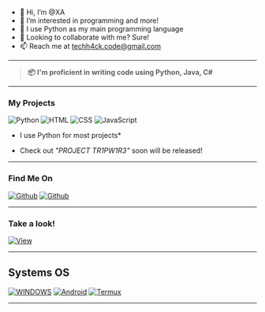 - 👋 Hi, I’m @XA
- 👀 I’m interested in programming and more! 
- 🌱 I use Python as my main programming language 
- 💞️ Looking to collaborate with me? Sure!
- 📫 Reach me at techh4ck.code@gmail.com
---

> **📦 I'm proficient in writing code using Python, Java, C#**


----

### My Projects

![Python](https://img.shields.io/badge/-Python-%230075a8?logo=python&logoColor=white&style=flat-square) ![HTML](https://img.shields.io/badge/-HTML-%23de4b25?logo=html5&logoColor=white&style=flat-square) ![CSS](https://img.shields.io/badge/-CSS-blue?logo=css3&logoColor=white&style=flat-square)
![JavaScript](https://img.shields.io/badge/JS-JavaScript-yellow?logo=java&logoColor=white&style=flat-square) 

- I use Python for most projects*

- Check out *"PROJECT TR1PW1R3"*
  soon will be released!
  
------

### Find Me On

[![Github](https://img.shields.io/badge/GitHub-TECH%20H4CK-yellow?style=for-the-badge&logo=github)](https://github.com/TECHH4CK)
[![Github](https://img.shields.io/badge/Twitter-TECH%20H4CK-blue?style=for-the-badge&logo=twitter)](https://twitter.com/H4ckTech)

------

### Take a look!

<a 
href="https://github.com/TECHH4CK/PROJECT_TR1PW1R3"><img title="View" src="https://img.shields.io/badge/View-PROJECT%20TR1PW1R3-yellow?style=for-the-badge&logo=github"></a>

-------
## Systems OS

[![WINDOWS](https://img.shields.io/badge/windows-black?style=for-the-badge&logo=windows&logoColor=white)](https://windows.com)
[![Android](https://img.shields.io/badge/Android-3DDC84?style=for-the-badge&logo=android&logoColor=white)](https://android.com)
[![Termux](https://img.shields.io/badge/%3E__-Termux-black?style=for-the-badge)](https://termux.com/)

--------
